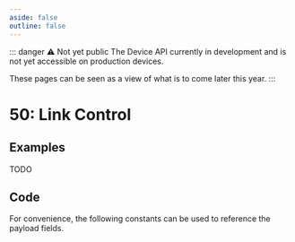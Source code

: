 ```yaml
---
aside: false
outline: false
---
```


<script setup>
import ProtocolBytes from '../../../components/ProtocolBytes.vue';
import SplitColumnView from '../../../components/SplitColumnView.vue'
import GenerateConsts from '../../../components/GenerateConsts.vue'
import PayloadTable from '../../../components/PayloadTable.vue'
import { data as protocolData } from '../../../yaml-data.data.ts'
</script>

::: danger ⚠️ Not yet public
The Device API currently in development and is not yet accessible on production devices.

These pages can be seen as a view of what is to come later this year.
:::

# 50: Link Control

<SplitColumnView>
<template #left>

Used to control a remote device link, such as connecting to a UDP server, and using the V3 messaging protocol to communicate with it.

Once initiated, messages can be forwarded to the link directly using the forwarding headers.

</template>
<template #right>

<PayloadTable :messageId="50" headerText="Payload" headerMarginTop="0px" :yaml-data="protocolData" />

</template>
</SplitColumnView>

## Examples

TODO

## Code

For convenience, the following constants can be used to reference the payload fields.

<GenerateConsts :messageId="50" :yaml-data="protocolData"/>
